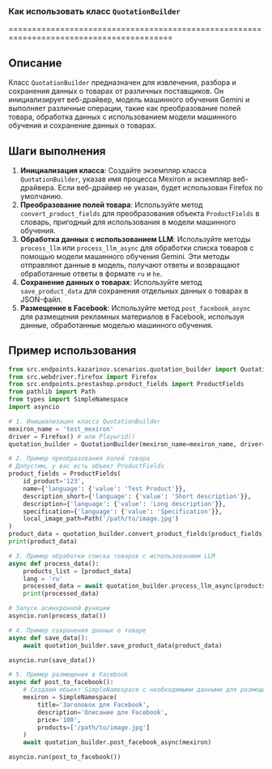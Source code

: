 ### Как использовать класс `QuotationBuilder`
=========================================================================================

Описание
-------------------------
Класс `QuotationBuilder` предназначен для извлечения, разбора и сохранения данных о товарах от различных поставщиков. Он инициализирует веб-драйвер, модель машинного обучения Gemini и выполняет различные операции, такие как преобразование полей товара, обработка данных с использованием модели машинного обучения и сохранение данных о товарах.

Шаги выполнения
-------------------------
1. **Инициализация класса**: Создайте экземпляр класса `QuotationBuilder`, указав имя процесса Mexiron и экземпляр веб-драйвера. Если веб-драйвер не указан, будет использован Firefox по умолчанию.
2. **Преобразование полей товара**: Используйте метод `convert_product_fields` для преобразования объекта `ProductFields` в словарь, пригодный для использования в модели машинного обучения.
3. **Обработка данных с использованием LLM**: Используйте методы `process_llm` или `process_llm_async` для обработки списка товаров с помощью модели машинного обучения Gemini. Эти методы отправляют данные в модель, получают ответы и возвращают обработанные ответы в формате `ru` и `he`.
4. **Сохранение данных о товарах**: Используйте метод `save_product_data` для сохранения отдельных данных о товарах в JSON-файл.
5. **Размещение в Facebook**: Используйте метод `post_facebook_async` для размещения рекламных материалов в Facebook, используя данные, обработанные моделью машинного обучения.

Пример использования
-------------------------

```python
from src.endpoints.kazarinov.scenarios.quotation_builder import QuotationBuilder
from src.webdriver.firefox import Firefox
from src.endpoints.prestashop.product_fields import ProductFields
from pathlib import Path
from types import SimpleNamespace
import asyncio

# 1. Инициализация класса QuotationBuilder
mexiron_name = 'test_mexiron'
driver = Firefox() # или Playwrid()
quotation_builder = QuotationBuilder(mexiron_name=mexiron_name, driver=driver)

# 2. Пример преобразования полей товара
# Допустим, у вас есть объект ProductFields
product_fields = ProductFields(
    id_product='123',
    name={'language': {'value': 'Test Product'}},
    description_short={'language': {'value': 'Short description'}},
    description={'language': {'value': 'Long description'}},
    specification={'language': {'value': 'Specification'}},
    local_image_path=Path('/path/to/image.jpg')
)
product_data = quotation_builder.convert_product_fields(product_fields)
print(product_data)

# 3. Пример обработки списка товаров с использованием LLM
async def process_data():
    products_list = [product_data]
    lang = 'ru'
    processed_data = await quotation_builder.process_llm_async(products_list, lang)
    print(processed_data)

# Запуск асинхронной функции
asyncio.run(process_data())

# 4. Пример сохранения данных о товаре
async def save_data():
    await quotation_builder.save_product_data(product_data)

asyncio.run(save_data())

# 5. Пример размещения в Facebook
async def post_to_facebook():
    # Создаем объект SimpleNamespace с необходимыми данными для размещения
    mexiron = SimpleNamespace(
        title='Заголовок для Facebook',
        description='Описание для Facebook',
        price='100',
        products=['/path/to/image.jpg']
    )
    await quotation_builder.post_facebook_async(mexiron)

asyncio.run(post_to_facebook())
